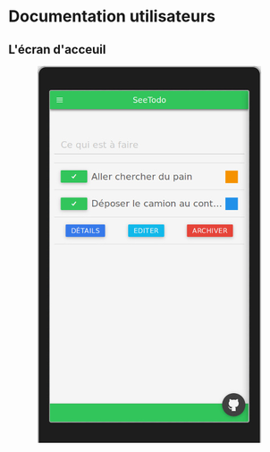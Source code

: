 # Documentation utilisateurs

## L'écran d'acceuil
<div style="text-align:center"><img src="acceuil.jpg"/></div>
